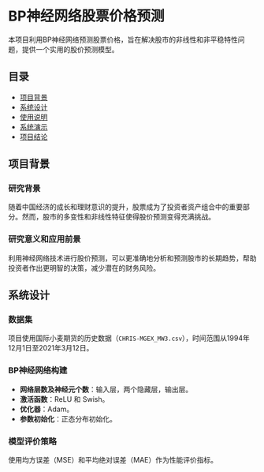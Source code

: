 # BP神经网络股票价格预测

本项目利用BP神经网络预测股票价格，旨在解决股市的非线性和非平稳特性问题，提供一个实用的股价预测模型。

## 目录

- [项目背景](#项目背景)
- [系统设计](#系统设计)
- [使用说明](#使用说明)
- [系统演示](#系统演示)
- [项目结论](#项目结论)

## 项目背景

### 研究背景

随着中国经济的成长和理财意识的提升，股票成为了投资者资产组合中的重要部分。然而，股市的多变性和非线性特征使得股价预测变得充满挑战。

### 研究意义和应用前景

利用神经网络技术进行股价预测，可以更准确地分析和预测股市的长期趋势，帮助投资者作出更明智的决策，减少潜在的财务风险。

## 系统设计

### 数据集

项目使用国际小麦期货的历史数据（`CHRIS-MGEX_MW3.csv`），时间范围从1994年12月1日至2021年3月12日。

### BP神经网络构建

- **网络层数及神经元个数**：输入层，两个隐藏层，输出层。
- **激活函数**：ReLU 和 Swish。
- **优化器**：Adam。
- **参数初始化**：正态分布初始化。

### 模型评价策略

使用均方误差（MSE）和平均绝对误差（MAE）作为性能评价指标。


